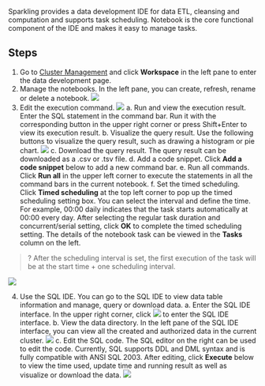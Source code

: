 [//]: # (chinagitpath:XXXXX)

Sparkling provides a data development IDE for data ETL, cleansing and computation and supports task scheduling. Notebook is the core functional component of the IDE and makes it easy to manage tasks.

## Steps
1. Go to [Cluster Management](https://sparkling.cloud.tencent.com) and click **Workspace** in the left pane to enter the data development page.
2. Manage the notebooks.
In the left pane, you can create, refresh, rename or delete a notebook. ![](https://main.qcloudimg.com/raw/4c087c9efd885ec598280341edd1ff3f.png)
3. Edit the execution command.
![](https://main.qcloudimg.com/raw/c435fd5cd293d7cd56f6a340495d5368.png)
   a. Run and view the execution result.
   Enter the SQL statement in the command bar. Run it with the corresponding button in the upper right corner or press Shift+Enter to view its execution result.
   b. Visualize the query result.
   Use the following buttons to visualize the query result, such as drawing a histogram or pie chart.
     ![](https://main.qcloudimg.com/raw/b8e44722879e2fd3505eb68447127777.png)
   c. Download the query result.
   The query result can be downloaded as a .csv or .tsv file.
   d. Add a code snippet.
   Click **Add a code snippet** below to add a new command bar.
   e. Run all commands.
   Click **Run all** in the upper left corner to execute the statements in all the command bars in the current notebook.
     f. Set the timed scheduling.
   Click **Timed scheduling** at the top left corner to pop up the timed scheduling setting box. You can select the interval and define the time. For example, 00:00 daily indicates that the task starts automatically at 00:00 every day. After selecting the regular task duration and concurrent/serial setting, click **OK** to complete the timed scheduling setting. The details of the notebook task can be viewed in the **Tasks** column on the left.
> ? After the scheduling interval is set, the first execution of the task will be at the start time + one scheduling interval.
>
![](https://main.qcloudimg.com/raw/78554cce688048dbfcc196ad18760000.png)

4. Use the SQL IDE.
You can go to the SQL IDE to view data table information and manage, query or download data.
a. Enter the SQL IDE interface.
In the upper right corner, click <img src="https://main.qcloudimg.com/raw/712bdbcd5c1001d683646a11b0c9557d.png"  style="margin:0;"> to enter the SQL IDE interface.
b. View the data directory.
In the left pane of the SQL IDE interface, you can view all the created and authorized data in the current cluster.
![](https://main.qcloudimg.com/raw/f8d637c722862ba8438660a1a5ea4bae.png)
c. Edit the SQL code.
The SQL editor on the right can be used to edit the code. Currently, SQL supports DDL and DML syntax and is fully compatible with ANSI SQL 2003. After editing, click **Execute** below to view the time used, update time and running result as well as visualize or download the data.
![](https://main.qcloudimg.com/raw/ccfaef11000a8bebcebc4d87358597ba.png)
 




 



